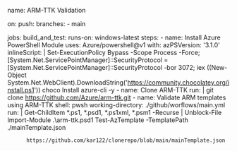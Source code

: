 name: ARM-TTK Validation

on:
  push:
    branches:
      - main

jobs:
  build_and_test:
    runs-on: windows-latest
    steps:
      - name: Install Azure PowerShell Module
        uses: Azure/powershell@v1
        with:
          azPSVersion: '3.1.0'
          inlineScript: |
            Set-ExecutionPolicy Bypass -Scope Process -Force; [System.Net.ServicePointManager]::SecurityProtocol = [System.Net.ServicePointManager]::SecurityProtocol -bor 3072; iex ((New-Object System.Net.WebClient).DownloadString('https://community.chocolatey.org/install.ps1'))
            choco Install azure-cli -y
      - name: Clone ARM-TTK 
        run: |
          git clone https://github.com/Azure/arm-ttk.git
      - name: Validate ARM templates using ARM-TTK
        shell: pwsh
        working-directory: ./github/worflows/main.yml
        run: |
          Get-ChildItem *.ps1, *.psd1, *.ps1xml, *.psm1 -Recurse | Unblock-File
          Import-Module .\arm-ttk.psd1
          Test-AzTemplate -TemplatePath ./mainTemplate.json

          https://github.com/kar122/clonerepo/blob/main/mainTemplate.json
